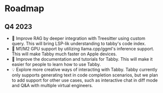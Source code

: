 # Roadmap

## Q4 2023
* 🔧 Improve RAG by deeper integration with Treesitter using custom query. This will bring LSP-lik understanding to tabby's code index.
* 🎁 M1/M2 GPU support by utilizing llama.cpp/ggml's inference support. This will make Tabby much faster on Apple devices.
* 📘 Improve the documentation and tutorials for Tabby. This will make it easier for people to learn how to use Tabby.
* 💡 Explore more creative ways of interacting with Tabby. Tabby currently only supports generating text in code completion scenarios, but we plan to add support for other use cases, such as interactive chat in diff mode and Q&A with multiple virtual engineers.
